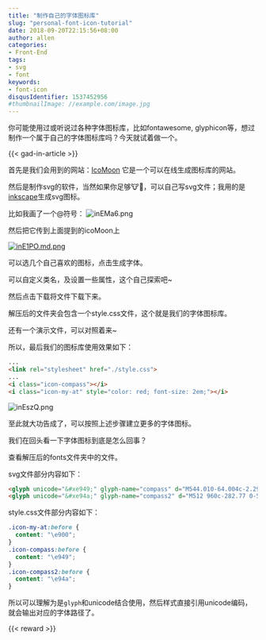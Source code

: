 ```yaml
---
title: "制作自己的字体图标库"
slug: "personal-font-icon-tutorial"
date: 2018-09-20T22:15:56+08:00
author: allen
categories:
- Front-End
tags:
- svg
- font
keywords:
- font-icon
disqusIdentifier: 1537452956
#thumbnailImage: //example.com/image.jpg
---
```

你可能使用过或听说过各种字体图标库，比如fontawesome, glyphicon等，想过制作一个属于自己的字体图标库吗？今天就试着做一个。
<!--more-->

{{< gad-in-article >}}

首先是我们会用到的网站：[IcoMoon](https://icomoon.io/app/#/select)  它是一个可以在线生成图标库的网站。

然后是制作svg的软件，当然如果你足够🐮🍺，可以自己写svg文件；我用的是[inkscape](https://inkscape.org/da/download/)生成svg图标。

比如我画了一个@符号：
![inEMa6.png](https://s1.ax1x.com/2018/09/20/inEMa6.png)

然后把它传到上面提到的icoMoon上

[![inE1PO.md.png](https://s1.ax1x.com/2018/09/20/inE1PO.md.png)](https://imgchr.com/i/inE1PO)

可以选几个自己喜欢的图标，点击生成字体。

可以自定义类名，及设置一些属性，这个自己探索吧~

然后点击下载将文件下载下来。

解压后的文件夹会包含一个style.css文件，这个就是我们的字体图标库。

还有一个演示文件，可以对照着来~

所以，最后我们的图标库使用效果如下：
```html
...
<link rel="stylesheet" href="./style.css">
...
<i class="icon-compass"></i>
<i class="icon-my-at" style="color: red; font-size: 2em;"></i>
```
![inEszQ.png](https://s1.ax1x.com/2018/09/20/inEszQ.png)

至此就大功告成了，可以按照上述步骤建立更多的字体图标。

我们在回头看一下字体图标到底是怎么回事？

查看解压后的fonts文件夹中的文件。

svg文件部分内容如下：
```html
<glyph unicode="&#xe949;" glyph-name="compass" d="M544.010-64.004c-2.296 0-4.622 0.25-6.94 0.764-14.648 3.25-25.070 16.238-25.070 31.24v480h-480c-15.002 0-27.992 10.422-31.24 25.070-3.25 14.646 4.114 29.584 17.708 35.928l960 448c12.196 5.688 26.644 3.144 36.16-6.372 9.516-9.514 12.060-23.966 6.372-36.16l-448-960c-5.342-11.44-16.772-18.47-28.99-18.47zM176.242 512h367.758c17.674 0 32-14.328 32-32v-367.758l349.79 749.546-749.548-349.788z" />
<glyph unicode="&#xe94a;" glyph-name="compass2" d="M512 960c-282.77 0-512-229.23-512-512s229.23-512 512-512 512 229.23 512 512-229.23 512-512 512zM96 448c0 229.75 186.25 416 416 416 109.574 0 209.232-42.386 283.534-111.628l-411.534-176.372-176.372-411.534c-69.242 74.302-111.628 173.96-111.628 283.534zM585.166 374.834l-256.082-109.75 109.75 256.082 146.332-146.332zM512 32c-109.574 0-209.234 42.386-283.532 111.628l411.532 176.372 176.372 411.532c69.242-74.298 111.628-173.958 111.628-283.532 0-229.75-186.25-416-416-416z" />
```

style.css文件部分内容如下：
```css
.icon-my-at:before {
  content: "\e900";
}
.icon-compass:before {
  content: "\e949";
}
.icon-compass2:before {
  content: "\e94a";
}
```

所以可以理解为是`glyph`和unicode结合使用，然后样式直接引用unicode编码，就会输出对应的字体路径了。

{{< reward >}}
